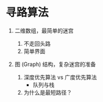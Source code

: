 # 寻路算法

1. 二维数组，最简单的迷宫
    1. 不走回头路
    1. 简单界面

1. 图 (Graph) 结构，复杂迷宫的准备
    1. 深度优先算法 vs 广度优先算法
        * 队列与栈
    2. 为什么是最短路径？
